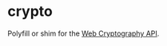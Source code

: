 crypto
======

Polyfill or shim for the [Web Cryptography API](http://www.w3.org/TR/WebCryptoAPI/).
